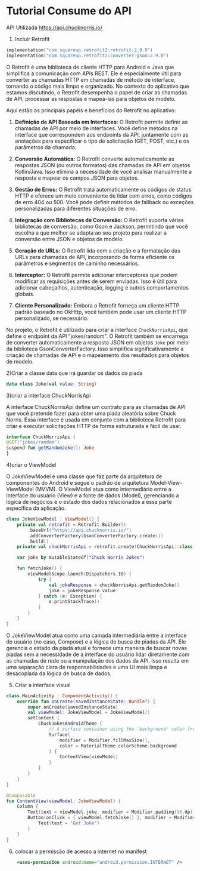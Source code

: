 #  Tutorial Consume do API
API Utilizada
https://api.chucknorris.io/

1) Incluir Retrofit

```kotlin
implementation("com.squareup.retrofit2:retrofit:2.9.0")
implementation("com.squareup.retrofit2:converter-gson:2.9.0")

```
O Retrofit é uma biblioteca de cliente HTTP para Android e Java que simplifica a comunicação com APIs REST. Ele é especialmente útil para converter as chamadas HTTP em chamadas de método de interface, tornando o código mais limpo e organizado. No contexto do aplicativo que estamos discutindo, o Retrofit desempenha o papel de criar as chamadas de API, processar as respostas e mapeá-las para objetos de modelo.

Aqui estão os principais papéis e benefícios do Retrofit no aplicativo:

1. **Definição de API Baseada em Interfaces:** O Retrofit permite definir as chamadas de API por meio de interfaces. Você define métodos na interface que correspondem aos endpoints da API, juntamente com as anotações para especificar o tipo de solicitação (GET, POST, etc.) e os parâmetros da chamada.

2. **Conversão Automática:** O Retrofit converte automaticamente as respostas JSON (ou outros formatos) das chamadas de API em objetos Kotlin/Java. Isso elimina a necessidade de você analisar manualmente a resposta e mapear os campos JSON para objetos.

3. **Gestão de Erros:** O Retrofit trata automaticamente os códigos de status HTTP e oferece um meio conveniente de lidar com erros, como códigos de erro 404 ou 500. Você pode definir métodos de fallback ou exceções personalizadas para diferentes situações de erro.

4. **Integração com Bibliotecas de Conversão:** O Retrofit suporta várias bibliotecas de conversão, como Gson e Jackson, permitindo que você escolha a que melhor se adapta ao seu projeto para realizar a conversão entre JSON e objetos de modelo.

5. **Geração de URLs:** O Retrofit lida com a criação e a formatação das URLs para chamadas de API, incorporando de forma eficiente os parâmetros e segmentos de caminho necessários.

6. **Interceptor:** O Retrofit permite adicionar interceptores que podem modificar as requisições antes de serem enviadas. Isso é útil para adicionar cabeçalhos, autenticação, logging e outros comportamentos globais.

7. **Cliente Personalizado:** Embora o Retrofit forneça um cliente HTTP padrão baseado no OkHttp, você também pode usar um cliente HTTP personalizado, se necessário.

No projeto, o Retrofit é utilizado para criar a interface `ChuckNorrisApi`, que define o endpoint da API "jokes/random". O Retrofit também se encarrega de converter automaticamente a resposta JSON em objetos `Joke` por meio da biblioteca GsonConverterFactory. Isso simplifica significativamente a criação de chamadas de API e o mapeamento dos resultados para objetos de modelo.


2)Criar a classe data que irá guardar os dados da piada

```kotlin
data class Joke(val value: String)
```

3)criar a interface ChuckNorrisApi

A interface ChuckNorrisApi define um contrato para as chamadas de API que você pretende fazer para obter uma piada aleatória sobre Chuck Norris. Essa interface é usada em conjunto com a biblioteca Retrofit para criar e executar solicitações HTTP de forma estruturada e fácil de usar.

```kotlin
interface ChuckNorrisApi {
@GET("jokes/random")
suspend fun getRandomJoke(): Joke
}
```

4)criar o ViewModel

O JokeViewModel é uma classe que faz parte da arquitetura de componentes do Android e segue o padrão de arquitetura Model-View-ViewModel (MVVM). O ViewModel atua como intermediário entre a interface do usuário (View) e a fonte de dados (Model), gerenciando a lógica de negócios e o estado dos dados relacionados a essa parte específica da aplicação.
```kotlin
class JokeViewModel : ViewModel() {
    private val retrofit = Retrofit.Builder()
        .baseUrl("https://api.chucknorris.io/")
        .addConverterFactory(GsonConverterFactory.create())
        .build()
    private val chuckNorrisApi = retrofit.create(ChuckNorrisApi::class.java)

    var joke by mutableStateOf("Chuck Norris Jokes")

    fun fetchJoke() {
        viewModelScope.launch(Dispatchers.IO) {
            try {
                val jokeResponse = chuckNorrisApi.getRandomJoke()
                joke = jokeResponse.value
            } catch (e: Exception) {
                e.printStackTrace()
            }
        }
    }
}

```
O JokeViewModel atua como uma camada intermediária entre a interface do usuário (no caso, Compose) e a lógica de busca de piadas da API. Ele gerencia o estado da piada atual e fornece uma maneira de buscar novas piadas sem a necessidade de a interface do usuário lidar diretamente com as chamadas de rede ou a manipulação dos dados da API. Isso resulta em uma separação clara de responsabilidades e uma UI mais limpa e desacoplada da lógica de busca de dados.


5) Criar a interface visual

```kotlin
class MainActivity : ComponentActivity() {
    override fun onCreate(savedInstanceState: Bundle?) {
        super.onCreate(savedInstanceState)
        val viewModel: JokeViewModel = JokeViewModel()
        setContent {
            ChuckJokesAndroidTheme {
                // A surface container using the 'background' color from the theme
                Surface(
                    modifier = Modifier.fillMaxSize(),
                    color = MaterialTheme.colorScheme.background
                ) {
                    ContentView(viewModel)
                }
            }
        }
    }
}

@Composable
fun ContentView(viewModel: JokeViewModel) {
    Column {
        Text(text = viewModel.joke, modifier = Modifier.padding(16.dp))
        Button(onClick = { viewModel.fetchJoke() }, modifier = Modifier.padding(16.dp)) {
            Text(text = "Get Joke")
        }
    }
}
```

6) colocar a permissão de acesso a internet no manifest

```xml
    <uses-permission android:name="android.permission.INTERNET" />
```